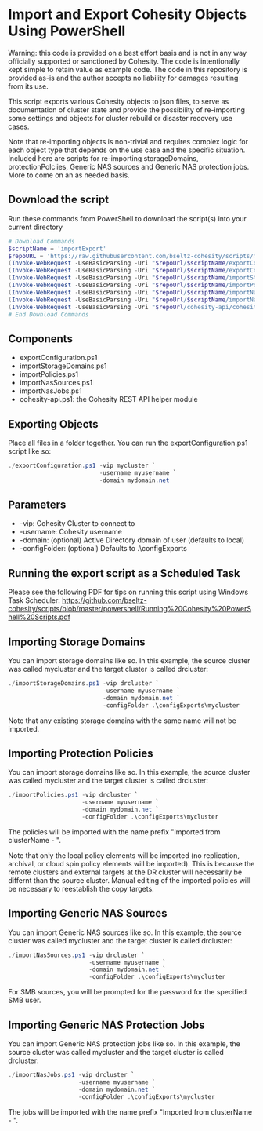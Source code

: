 # Import and Export Cohesity Objects Using PowerShell

Warning: this code is provided on a best effort basis and is not in any way officially supported or sanctioned by Cohesity. The code is intentionally kept simple to retain value as example code. The code in this repository is provided as-is and the author accepts no liability for damages resulting from its use.

This script exports various Cohesity objects to json files, to serve as documentation of cluster state and provide the possibility of re-importing some settings and objects for cluster rebuild or disaster recovery use cases.

Note that re-importing objects is non-trivial and requires complex logic for each object type that depends on the use case and the specific situation. Included here are scripts for re-importing storageDomains, protectionPolciies, Generic NAS sources and Generic NAS protection jobs. More to come on an as needed basis.

## Download the script

Run these commands from PowerShell to download the script(s) into your current directory

```powershell
# Download Commands
$scriptName = 'importExport'
$repoURL = 'https://raw.githubusercontent.com/bseltz-cohesity/scripts/master/powershell'
(Invoke-WebRequest -UseBasicParsing -Uri "$repoUrl/$scriptName/exportConfiguration.ps1").content | Out-File "exportConfiguration.ps1"; (Get-Content "exportConfiguration.ps1") | Set-Content "exportConfiguration.ps1"
(Invoke-WebRequest -UseBasicParsing -Uri "$repoUrl/$scriptName/exportConfigurationV2.ps1").content | Out-File "exportConfigurationV2.ps1"; (Get-Content "exportConfigurationV2.ps1") | Set-Content "exportConfigurationV2.ps1"
(Invoke-WebRequest -UseBasicParsing -Uri "$repoUrl/$scriptName/importStorageDomains.ps1").content | Out-File "importStorageDomains.ps1"; (Get-Content "importStorageDomains.ps1") | Set-Content "importStorageDomains.ps1"
(Invoke-WebRequest -UseBasicParsing -Uri "$repoUrl/$scriptName/importPolicies.ps1").content | Out-File "importPolicies.ps1"; (Get-Content "importPolicies.ps1") | Set-Content "importPolicies.ps1"
(Invoke-WebRequest -UseBasicParsing -Uri "$repoUrl/$scriptName/importNasSources.ps1").content | Out-File "importNasSources.ps1"; (Get-Content "importNasSources.ps1") | Set-Content "importNasSources.ps1"
(Invoke-WebRequest -UseBasicParsing -Uri "$repoUrl/$scriptName/importNasJobs.ps1").content | Out-File "importNasJobs.ps1"; (Get-Content "importNasJobs.ps1") | Set-Content "importNasJobs.ps1"
(Invoke-WebRequest -UseBasicParsing -Uri "$repoUrl/cohesity-api/cohesity-api.ps1").content | Out-File cohesity-api.ps1; (Get-Content cohesity-api.ps1) | Set-Content cohesity-api.ps1
# End Download Commands
```

## Components

* exportConfiguration.ps1
* importStorageDomains.ps1
* importPolicies.ps1
* importNasSources.ps1
* importNasJobs.ps1
* cohesity-api.ps1: the Cohesity REST API helper module

## Exporting Objects

Place all files in a folder together. You can run the exportConfiguration.ps1 script like so:

```powershell
./exportConfiguration.ps1 -vip mycluster `
                          -username myusername `
                          -domain mydomain.net
```

## Parameters

* -vip: Cohesity Cluster to connect to
* -username: Cohesity username
* -domain: (optional) Active Directory domain of user (defaults to local)
* -configFolder: (optional) Defaults to .\configExports

## Running the export script as a Scheduled Task

Please see the following PDF for tips on running this script using Windows Task Scheduler:
<https://github.com/bseltz-cohesity/scripts/blob/master/powershell/Running%20Cohesity%20PowerShell%20Scripts.pdf>

## Importing Storage Domains

You can import storage domains like so. In this example, the source cluster was called mycluster and the target cluster is called drcluster:

```powershell
./importStorageDomains.ps1 -vip drcluster `
                           -username myusername `
                           -domain mydomain.net `
                           -configFolder .\configExports\mycluster
```

Note that any existing storage domains with the same name will not be imported.

## Importing Protection Policies

You can import storage domains like so. In this example, the source cluster was called mycluster and the target cluster is called drcluster:

```powershell
./importPolicies.ps1 -vip drcluster `
                     -username myusername `
                     -domain mydomain.net `
                     -configFolder .\configExports\mycluster
```

The policies will be imported with the name prefix "Imported from clusterName - ".

Note that only the local policy elements will be imported (no replication, archival, or cloud spin policy elements will be imported). This is because the remote clusters and external targets at the DR cluster will necessarily be differnt than the source cluster. Manual editing of the imported policies will be necessary to reestablish the copy targets.

## Importing Generic NAS Sources

You can import Generic NAS sources like so. In this example, the source cluster was called mycluster and the target cluster is called drcluster:

```powershell
./importNasSources.ps1 -vip drcluster `
                       -username myusername `
                       -domain mydomain.net `
                       -configFolder .\configExports\mycluster
```

For SMB sources, you will be prompted for the password for the specified SMB user.

## Importing Generic NAS Protection Jobs

You can import Generic NAS protection jobs like so. In this example, the source cluster was called mycluster and the target cluster is called drcluster:

```powershell
./importNasJobs.ps1 -vip drcluster `
                    -username myusername `
                    -domain mydomain.net `
                    -configFolder .\configExports\mycluster
```

The jobs will be imported with the name prefix "Imported from clusterName - ".

